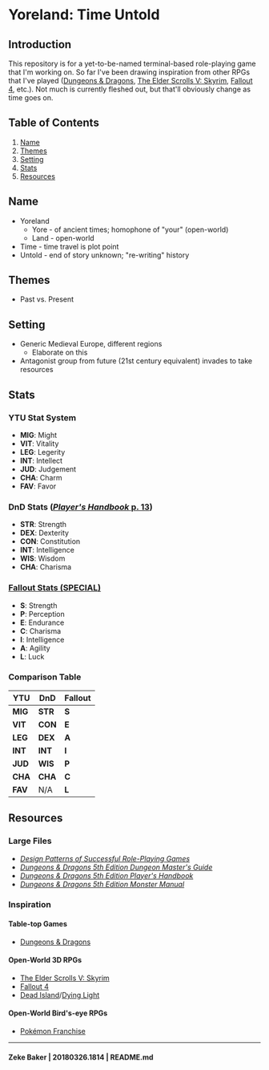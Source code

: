 # Yoreland: Time Untold

## Introduction

This repository is for a yet-to-be-named terminal-based role-playing game that I'm working on. So far I've been drawing inspiration from other RPGs that I've played ([Dungeons & Dragons](http://dnd.wizards.com/), [The Elder Scrolls V: Skyrim](https://elderscrolls.bethesda.net/en/skyrim?), [Fallout 4](https://fallout.bethesda.net/games/fallout-4), etc.). Not much is currently fleshed out, but that'll obviously change as time goes on.

## Table of Contents
1. [Name](#name)
1. [Themes](#themes)
1. [Setting](#setting)
1. [Stats](#stats)
1. [Resources](#resources)

## Name
* Yoreland
	* Yore - of ancient times; homophone of "your" (open-world)
	* Land - open-world
* Time - time travel is plot point
* Untold - end of story unknown; "re-writing" history

## Themes
* Past vs. Present

## Setting
* Generic Medieval Europe, different regions
	* Elaborate on this
* Antagonist group from future (21st century equivalent) invades to take resources

## Stats

### YTU Stat System
* **MIG**: Might
* **VIT**: Vitality
* **LEG**: Legerity
* **INT**: Intellect
* **JUD**: Judgement
* **CHA**: Charm
* **FAV**: Favor

### DnD Stats ([*Player's Handbook* p. 13](https://drive.google.com/open?id=16E2w_vKCj2yp5DwMmjvi1eVVP-Juxukj))
* **STR**: Strength
* **DEX**: Dexterity
* **CON**: Constitution
* **INT**: Intelligence
* **WIS**: Wisdom
* **CHA**: Charisma

### [Fallout Stats (**SPECIAL**)](http://fallout.wikia.com/wiki/Primary_statistic)
* **S**: Strength
* **P**: Perception
* **E**: Endurance
* **C**: Charisma
* **I**: Intelligence
* **A**: Agility
* **L**: Luck

### Comparison Table

YTU     | DnD     | Fallout
---     | ---     | ---
**MIG** | **STR** | **S**
**VIT** | **CON** | **E**
**LEG** | **DEX** | **A**
**INT** | **INT** | **I**
**JUD** | **WIS** | **P**
**CHA** | **CHA** | **C**
**FAV** | N/A     | **L**

## Resources

### Large Files
* [*Design Patterns of Successful Role-Playing Games*](https://drive.google.com/open?id=1gJc_lOADHFmhlhHMv9PMv5Tr--5MDmGN)
* [*Dungeons & Dragons 5th Edition Dungeon Master's Guide*](https://drive.google.com/open?id=1V9Qw_3Z1JAG6Zx_NsEKYCQiMBbbDJw_H)
* [*Dungeons & Dragons 5th Edition Player's Handbook*](https://drive.google.com/open?id=16E2w_vKCj2yp5DwMmjvi1eVVP-Juxukj)
* [*Dungeons & Dragons 5th Edition Monster Manual*](https://drive.google.com/open?id=1xaYBalD5_XE_pcFNkwBWYf7aaPfZT3sx)

### Inspiration

#### Table-top Games
* [Dungeons & Dragons](http://dnd.wizards.com/)

#### Open-World 3D RPGs
* [The Elder Scrolls V: Skyrim](https://elderscrolls.bethesda.net/en/skyrim?)
* [Fallout 4](https://fallout.bethesda.net/games/fallout-4)
* [Dead Island](https://deadisland.deepsilver.com/us/dide_us.html)/[Dying Light](https://dyinglightgame.com/)

#### Open-World Bird's-eye RPGs
* [Pokémon Franchise](https://www.pokemon.com/us/)

---

#### Zeke Baker | 20180326.1814 | README.md